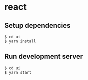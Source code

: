 # react

## Setup dependencies
```
$ cd ui
$ yarn install
```

## Run development server
```
$ cd ui
$ yarn start
```
